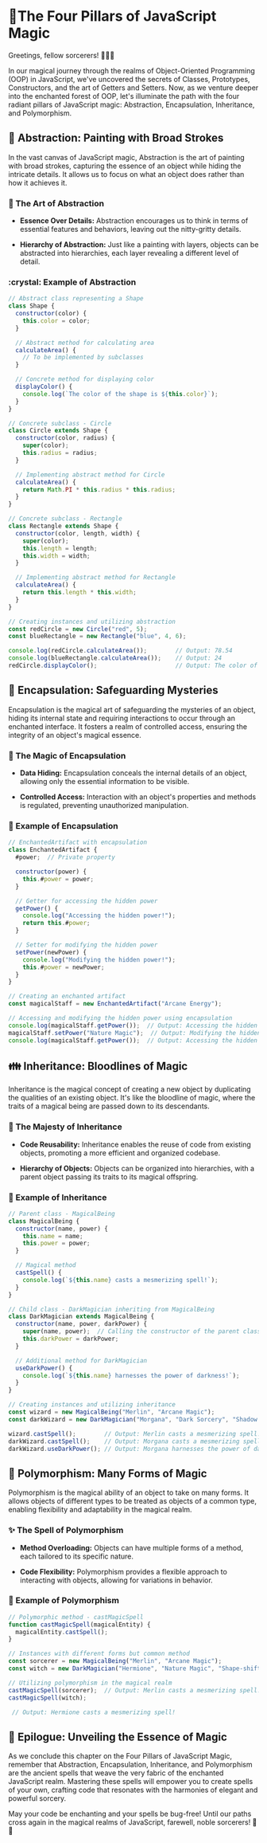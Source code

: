 

# 🌌The Four Pillars of JavaScript Magic

Greetings, fellow sorcerers! 🧙‍♂️✨

In our magical journey through the realms of Object-Oriented Programming (OOP) in JavaScript, we've uncovered the secrets of Classes, Prototypes, Constructors, and the art of Getters and Setters. Now, as we venture deeper into the enchanted forest of OOP, let's illuminate the path with the four radiant pillars of JavaScript magic: Abstraction, Encapsulation, Inheritance, and Polymorphism.

## :crystal_ball: Abstraction: Painting with Broad Strokes

In the vast canvas of JavaScript magic, Abstraction is the art of painting with broad strokes, capturing the essence of an object while hiding the intricate details. It allows us to focus on what an object does rather than how it achieves it.

### :art: The Art of Abstraction

- **Essence Over Details:** Abstraction encourages us to think in terms of essential features and behaviors, leaving out the nitty-gritty details.

- **Hierarchy of Abstraction:** Just like a painting with layers, objects can be abstracted into hierarchies, each layer revealing a different level of detail.

### :crystal: Example of Abstraction

```javascript
// Abstract class representing a Shape
class Shape {
  constructor(color) {
    this.color = color;
  }

  // Abstract method for calculating area
  calculateArea() {
    // To be implemented by subclasses
  }

  // Concrete method for displaying color
  displayColor() {
    console.log(`The color of the shape is ${this.color}`);
  }
}

// Concrete subclass - Circle
class Circle extends Shape {
  constructor(color, radius) {
    super(color);
    this.radius = radius;
  }

  // Implementing abstract method for Circle
  calculateArea() {
    return Math.PI * this.radius * this.radius;
  }
}

// Concrete subclass - Rectangle
class Rectangle extends Shape {
  constructor(color, length, width) {
    super(color);
    this.length = length;
    this.width = width;
  }

  // Implementing abstract method for Rectangle
  calculateArea() {
    return this.length * this.width;
  }
}

// Creating instances and utilizing abstraction
const redCircle = new Circle("red", 5);
const blueRectangle = new Rectangle("blue", 4, 6);

console.log(redCircle.calculateArea());        // Output: 78.54
console.log(blueRectangle.calculateArea());    // Output: 24
redCircle.displayColor();                      // Output: The color of the shape is red
```

## :closed_lock_with_key: Encapsulation: Safeguarding Mysteries

Encapsulation is the magical art of safeguarding the mysteries of an object, hiding its internal state and requiring interactions to occur through an enchanted interface. It fosters a realm of controlled access, ensuring the integrity of an object's magical essence.

### :mag_right: The Magic of Encapsulation

- **Data Hiding:** Encapsulation conceals the internal details of an object, allowing only the essential information to be visible.

- **Controlled Access:** Interaction with an object's properties and methods is regulated, preventing unauthorized manipulation.

### :closed_book: Example of Encapsulation

```javascript
// EnchantedArtifact with encapsulation
class EnchantedArtifact {
  #power;  // Private property

  constructor(power) {
    this.#power = power;
  }

  // Getter for accessing the hidden power
  getPower() {
    console.log("Accessing the hidden power!");
    return this.#power;
  }

  // Setter for modifying the hidden power
  setPower(newPower) {
    console.log("Modifying the hidden power!");
    this.#power = newPower;
  }
}

// Creating an enchanted artifact
const magicalStaff = new EnchantedArtifact("Arcane Energy");

// Accessing and modifying the hidden power using encapsulation
console.log(magicalStaff.getPower());  // Output: Accessing the hidden power!
magicalStaff.setPower("Nature Magic");  // Output: Modifying the hidden power!
console.log(magicalStaff.getPower());  // Output: Accessing the hidden power!
```

## :family: Inheritance: Bloodlines of Magic

Inheritance is the magical concept of creating a new object by duplicating the qualities of an existing object. It's like the bloodline of magic, where the traits of a magical being are passed down to its descendants.

### :crown: The Majesty of Inheritance

- **Code Reusability:** Inheritance enables the reuse of code from existing objects, promoting a more efficient and organized codebase.

- **Hierarchy of Objects:** Objects can be organized into hierarchies, with a parent object passing its traits to its magical offspring.

### :scroll: Example of Inheritance

```javascript
// Parent class - MagicalBeing
class MagicalBeing {
  constructor(name, power) {
    this.name = name;
    this.power = power;
  }

  // Magical method
  castSpell() {
    console.log(`${this.name} casts a mesmerizing spell!`);
  }
}

// Child class - DarkMagician inheriting from MagicalBeing
class DarkMagician extends MagicalBeing {
  constructor(name, power, darkPower) {
    super(name, power);  // Calling the constructor of the parent class
    this.darkPower = darkPower;
  }

  // Additional method for DarkMagician
  useDarkPower() {
    console.log(`${this.name} harnesses the power of darkness!`);
  }
}

// Creating instances and utilizing inheritance
const wizard = new MagicalBeing("Merlin", "Arcane Magic");
const darkWizard = new DarkMagician("Morgana", "Dark Sorcery", "Shadow Manipulation");

wizard.castSpell();        // Output: Merlin casts a mesmerizing spell!
darkWizard.castSpell();    // Output: Morgana casts a mesmerizing spell!
darkWizard.useDarkPower(); // Output: Morgana harnesses the power of darkness!
```

## :crystal_ball: Polymorphism: Many Forms of Magic

Polymorphism is the magical ability of an object to take on many forms. It allows objects of different types to be treated as objects of a common type, enabling flexibility and adaptability in the magical realm.

### :sparkles: The Spell of Polymorphism

- **Method Overloading:** Objects can have multiple forms of a method, each tailored to its specific nature.

- **Code Flexibility:** Polymorphism provides a flexible approach to interacting with objects, allowing for variations in behavior.

### :crystal_ball: Example of Polymorphism

```javascript
// Polymorphic method - castMagicSpell
function castMagicSpell(magicalEntity) {
  magicalEntity.castSpell();
}

// Instances with different forms but common method
const sorcerer = new MagicalBeing("Merlin", "Arcane Magic");
const witch = new DarkMagician("Hermione", "Nature Magic", "Shape-shifting");

// Utilizing polymorphism in the magical realm
castMagicSpell(sorcerer);  // Output: Merlin casts a mesmerizing spell!
castMagicSpell(witch);

 // Output: Hermione casts a mesmerizing spell!
```

## :crystal_ball: Epilogue: Unveiling the Essence of Magic

As we conclude this chapter on the Four Pillars of JavaScript Magic, remember that Abstraction, Encapsulation, Inheritance, and Polymorphism are the ancient spells that weave the very fabric of the enchanted JavaScript realm. Mastering these spells will empower you to create spells of your own, crafting code that resonates with the harmonies of elegant and powerful sorcery.

May your code be enchanting and your spells be bug-free! Until our paths cross again in the magical realms of JavaScript, farewell, noble sorcerers! 🌟🔮